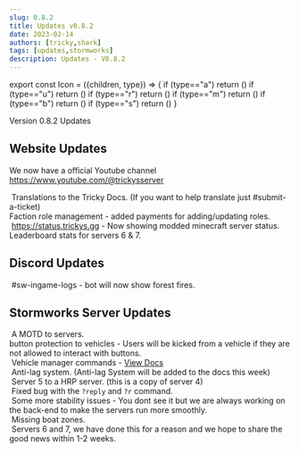 ```yaml
---
slug: 0.8.2
title: Updates v0.8.2
date: 2023-02-14
authors: [tricky,shark]
tags: [updates,stormworks]
description: Updates - V0.8.2
---
```

export const Icon = ({children, type}) => {
  if (type=="a") return (<i class="fas fa-plus update-add" title="Added"></i>)
  if (type=="u") return (<i class="fas fa-arrow-up update-updated" title="Updated"></i>)
  if (type=="r") return (<i class="fas fa-minus update-removed" title="Removed"></i>)
  if (type=="m") return (<i class="fas fa-exchange-alt update-moved" title="Moved"></i>)
  if (type=="b") return (<i class="fas fa-bug update-bug" title="Bug"></i>)
  if (type=="s") return (<i class="fas fa-star update-star" title="Star"></i>)
}

Version 0.8.2 Updates

<!--truncate-->

## Website Updates

We now have a official Youtube channel https://www.youtube.com/@trickysserver

&#8203;<Icon type="a"></Icon> Translations to the Tricky Docs. (If you want to help translate just #submit-a-ticket) <br/>
&#8203;<Icon type="u"></Icon> Faction role management - added payments for adding/updating roles. <br/>
&#8203;<Icon type="u"></Icon> https://status.trickys.gg - Now showing modded minecraft server status. <br/>
&#8203;<Icon type="r"></Icon> Leaderboard stats for servers 6 & 7. <br/>

## Discord Updates

&#8203;<Icon type="u"></Icon> #sw-ingame-logs - bot will now show forest fires.

## Stormworks Server Updates

&#8203;<Icon type="a"></Icon> A MOTD to servers.<br/>
&#8203;<Icon type="a"></Icon> button protection to vehicles - Users will be kicked from a vehicle if they are not allowed to interact with buttons. <br/>
&#8203;<Icon type="u"></Icon> Vehicle manager commands - [View Docs](/stormworks/commands#vehicle-manager-commands) <br/>
&#8203;<Icon type="u"></Icon> Anti-lag system. (Anti-lag System will be added to the docs this week) <br/>
&#8203;<Icon type="u"></Icon> Server 5 to a HRP server. (this is a copy of server 4) <br/>
&#8203;<Icon type="b"></Icon> Fixed bug with the <code>?reply</code> and <code>?r</code> command. <br/>
&#8203;<Icon type="b"></Icon> Some more stability issues - You dont see it but we are always working on the back-end to make the servers run more smoothly. <br/>
&#8203;<Icon type="b"></Icon> Missing boat zones. <br/>
&#8203;<Icon type="r"></Icon> Servers 6 and 7, we have done this for a reason and we hope to share the good news within 1-2 weeks.